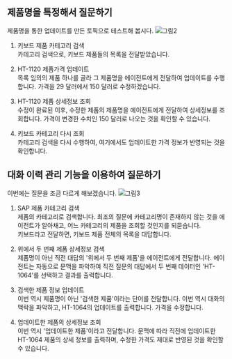## 제품명을 특정해서 질문하기

제품명을 통한 업데이트를 만든 토픽으로 테스트해 봅시다.
![그림2](https://github.com/user-attachments/assets/277f25e6-a959-4639-b161-b19e1d9adfa8)

1) 키보드 제품 카테고리 검색</br>
   카테고리 검색으로, 키보드 제품들의 목록을 전달받았습니다.

2) HT-1120 제품가격 업데이트</br>
   목록 임의의 제품 하나를 골라 그 제품명을 에이전트에게 전달하여 업데이트를 수행합니다. 가격을 29 달러에서 150 달러로 수정하겠습니다.

3) HT-1120 제품 상세정보 조회</br>
   수정이 완료된 이후, 수정한 제품의 제품명을 에이전트에게 전달하여 상세정보를 조회합니다. 가격이 변경한 수치인 150 달러로 나오는 것을 확인할 수 있습니다.

4) 키보드 카테고리 다시 조회</br>
   카테고리 검색을 다시 수행하여, 여기에서도 업데이트한 가격 정보가 반영되는 것을 확인합니다.


## 대화 이력 관리 기능을 이용하여 질문하기

이번에는 질문을 조금 다르게 해보겠습니다.
![그림3](https://github.com/user-attachments/assets/958afc6e-d6e7-4e73-a7a0-8c68c48c169c)

1) SAP 제품 카테고리 검색</br>
   제품의 카테고리로 검색합니다. 최조의 질문에 카테고리명이 존재하지 않는 것을 에이전트가 알아채고, 어느 카테고리의 제품을 조회할 것인지를 되묻습니다.</br>
   키보드라고 전달하면, 키보드 제품 전체의 목록을 대답합니다.

2) 위에서 두 번째 제품 상세정보 검색</br>
   제품명이 아닌 직전 대답의 '위에서 두 번째 제품'을 에이전트에게 전달합니다. 에이전트는 자동으로 문맥을 파악하여 직전 질문의 대답에서 두 번째 데이터인 'HT-1064'를 선택하고 결과를 출력합니다.

3) 검색한 제품 정보 업데이트</br>
   이번 역시 제품명이 아닌 '검색한 제품'이라는 단어를 전달합니다. 이번 역시 대화의 맥락을 파악하고, HT-1064의 업데이트를 출력합니다. 가격을 수정합니다.

4) 업데이트한 제품의 상세정보 조회</br>
   이번 역시 '업데이트한 제품'이라고 전달합니다. 문맥에 따라 직전에 업데이트한 HT-1064 제품의 상세 정보를 출력하며, 수정한 가격도 제대로 반영된 것을 확인할 수 있습니다.




